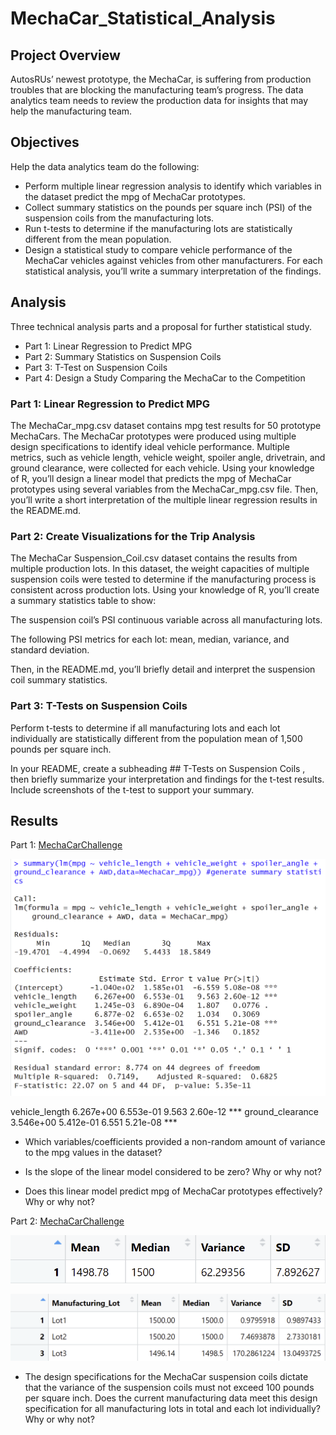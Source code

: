 # MechaCar_Statistical_Analysis

## Project Overview
AutosRUs’ newest prototype, the MechaCar, is suffering from production troubles that are blocking the manufacturing team’s progress. The data analytics team needs to review the production data for insights that may help the manufacturing team.
 
## Objectives
Help the data analytics team do the following:

- Perform multiple linear regression analysis to identify which variables in the dataset predict the mpg of MechaCar prototypes.
- Collect summary statistics on the pounds per square inch (PSI) of the suspension coils from the manufacturing lots.
- Run t-tests to determine if the manufacturing lots are statistically different from the mean population.
- Design a statistical study to compare vehicle performance of the MechaCar vehicles against vehicles from other manufacturers. For each statistical analysis, you’ll write a summary interpretation of the findings.

## Analysis
Three technical analysis parts and a proposal for further statistical study.
- Part 1: Linear Regression to Predict MPG
- Part 2: Summary Statistics on Suspension Coils
- Part 3: T-Test on Suspension Coils
- Part 4: Design a Study Comparing the MechaCar to the Competition

### Part 1: Linear Regression to Predict MPG
The MechaCar_mpg.csv dataset contains mpg test results for 50 prototype MechaCars. The MechaCar prototypes were produced using multiple design specifications to identify ideal vehicle performance. Multiple metrics, such as vehicle length, vehicle weight, spoiler angle, drivetrain, and ground clearance, were collected for each vehicle. Using your knowledge of R, you’ll design a linear model that predicts the mpg of MechaCar prototypes using several variables from the MechaCar_mpg.csv file. Then, you’ll write a short interpretation of the multiple linear regression results in the README.md.

### Part 2: Create Visualizations for the Trip Analysis
The MechaCar Suspension_Coil.csv dataset contains the results from multiple production lots. In this dataset, the weight capacities of multiple suspension coils were tested to determine if the manufacturing process is consistent across production lots. Using your knowledge of R, you’ll create a summary statistics table to show:

The suspension coil’s PSI continuous variable across all manufacturing lots.

The following PSI metrics for each lot: mean, median, variance, and standard deviation.

Then, in the README.md, you’ll briefly detail and interpret the suspension coil summary statistics.

### Part 3: T-Tests on Suspension Coils
Perform t-tests to determine if all manufacturing lots and each lot individually are
statistically different from the population mean of 1,500 pounds per square inch.

In your README, create a subheading ## T-Tests on Suspension Coils , then briefly summarize your interpretation and
findings for the t-test results. Include screenshots of the t-test to support your summary.


## Results
Part 1:
[MechaCarChallenge](https://github.com/MSF2141/MechaCar_Statistical_Analysis/blob/6225f56d75f8e0f2e22151182271204adc1ecfe9/MechaCarChallenge.R)


![Mechacar_multiple_linear_regression](https://github.com/MSF2141/MechaCar_Statistical_Analysis/blob/9c195e013fd7e4f116e0600e31b54f8ec69e7f7b/Mechacar_multiple_linear_regression.png)

vehicle_length    6.267e+00  6.553e-01   9.563 2.60e-12 ***
ground_clearance  3.546e+00  5.412e-01   6.551 5.21e-08 ***


- Which variables/coefficients provided a non-random amount of variance to the mpg values in the dataset?

- Is the slope of the linear model considered to be zero? Why or why not?

- Does this linear model predict mpg of MechaCar prototypes effectively? Why or why not?


Part 2:
[MechaCarChallenge](https://github.com/MSF2141/MechaCar_Statistical_Analysis/blob/4b6b035bd99969a99f9ed85be3788f109a3c8fc6/MechaCarChallenge.R)

![Total_summary%20statistics](https://github.com/MSF2141/MechaCar_Statistical_Analysis/blob/b12b26cfacc2639c51c3a98481b578cd06f04b08/Total_summary%20statistics.png)



![Lot_summary%20statistics](https://github.com/MSF2141/MechaCar_Statistical_Analysis/blob/f76d3cc6fff7a0150c2ec7eabb51030f60c365af/Lot_summary%20statistics.png)

- The design specifications for the MechaCar suspension coils dictate that the variance of the suspension coils
must not exceed 100 pounds per square inch. Does the current manufacturing data meet this design specification
for all manufacturing lots in total and each lot individually? Why or why not?
